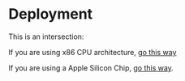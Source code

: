 # Deployment

This is an intersection:

If you are using x86 CPU architecture, [go this way](./04a_deployment_x86.md)

If you are using a Apple Silicon Chip, [go this way](./04b_deployment_mac.md).

